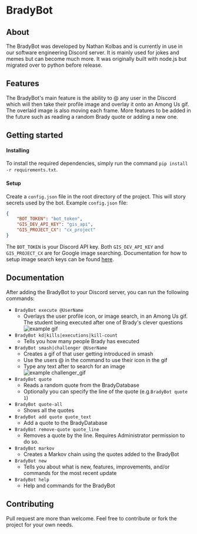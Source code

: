 # BradyBot

## About
The BradyBot was developed by Nathan Kolbas and is currently in use in our software engineering Discord server. It is mainly used for jokes and memes but can become much more. It was originally built with node.js but migrated over to python before release. 

## Features
The BradyBot's main feature is the ability to @ any user in the Discord which will then take their profile image and overlay it onto an Among Us gif. The overlaid image is also moving each frame. More features to be added in the future such as reading a random Brady quote or adding a new one.

## Getting started
#### Installing
To install the required dependencies, simply run the command `pip install -r requirements.txt`.

#### Setup
Create a `config.json` file in the root directory of the project. This will story secrets used by the bot.  Example `config.json` file:
```json
{
    "BOT_TOKEN": "bot_token",
    "GIS_DEV_API_KEY": "gis_api",
    "GIS_PROJECT_CX": "cx_project"
}
```
The `BOT_TOKEN` is your Discord API key. Both `GIS_DEV_API_KEY` and `GIS_PROJECT_CX` are for Google image searching. Documentation for how to setup image search keys can be found [here](https://github.com/arrrlo/Google-Images-Search).

## Documentation
After adding the BradyBot to your Discord server, you can run the following commands:
  - `BradyBot execute @UserName`
    - Overlays the user profile icon, or image search, in an Among Us gif. The student being executed after one of Brady's clever questions  
    ![example gif](Examples/example.gif)
  - `BradyBot kd|kills|executions|kill-count`
    - Tells you how many people Brady has executed
  - `BradyBot smash|challenger @UserName`
    - Creates a gif of that user getting introduced in smash
    - Use the users @ in the command to use their icon in the gif
    - Type any text after to search for an image  
    ![example challenger_gif](Examples/example_challenger.gif)
  - `BradyBot quote`
    - Reads a random quote from the BradyDatabase
    - Optionally you can specify the line of the quote (e.g.`BradyBot quote 1`)
  - `BradyBot quote-all`
    - Shows all the quotes
  - `BradyBot add quote quote_text`
    - Add a quote to the BradyDatabase
  - `BradyBot remove-quote quote_line`
    - Removes a quote by the line. Requires Administrator permission to do so.
  - `BradyBot markov`
    - Creates a Markov chain using the quotes added to the BradyBot
  - `BradyBot new`
    - Tells you about what is new, features, improvements, and/or commands for the most recent update
  - `BradyBot help`
    - Help and commands for the BradyBot

## Contributing
Pull request are more than welcome. Feel free to contribute or fork the project for your own needs.

